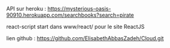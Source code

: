 API sur heroku : https://mysterious-oasis-90910.herokuapp.com/searchbooks?search=pirate

react-script start dans www/react/
pour le site ReactJS


lien github : https://github.com/ElisabethAbbasZadeh/Cloud.git
